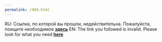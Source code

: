 ```yaml
---
permalink: /404.html
---
```

RU: Ссылка, по которой вы прошли, недействительна. Пожалуйста, поищите необходимое **[здесь](https://docs.unavlab.com)**
EN: The link you followed is invalid. Please look for what you need **[here](https://docs.unavlab.com)**
